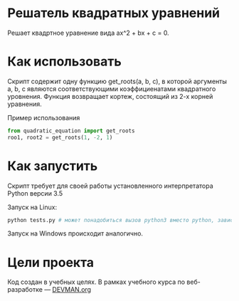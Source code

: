 # Решатель квадратных уравнений
Решает квадртное уравнение вида ax^2 + bx + c = 0.

# Как использовать
Скрипт содержит одну функцию get_roots(a, b, c), в которой аргументы a, b, c являются соответствующими 
коэффициенатами квадратного уровнения. Функция возвращает кортеж, состоящий из 2-х корней уравнения.

Пример использования
```python
from quadratic_equation import get_roots
roo1, root2 = get_roots(1, -2, 1)
```

# Как запустить

Скрипт требует для своей работы установленного интерпретатора Python версии 3.5

Запуск на Linux:

```bash
python tests.py # может понадобиться вызов python3 вместо python, зависит от настроек операционной системы
```

Запуск на Windows происходит аналогично.

# Цели проекта

Код создан в учебных целях. В рамках учебного курса по веб-разработке ― [DEVMAN.org](https://devman.org)
